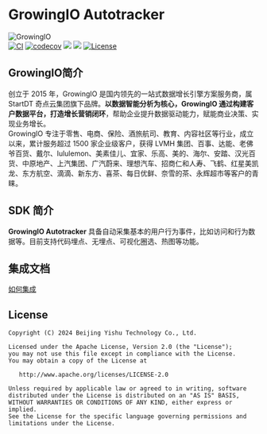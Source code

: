 GrowingIO Autotracker
======
![GrowingIO](https://www.growingio.com/vassets/images/home_v3/gio-logo-primary.svg)  
[![CI](https://github.com/growingio/growingio-sdk-ios-autotracker/workflows/CI/badge.svg)](https://github.com/growingio/growingio-sdk-ios-autotracker/actions)
[![codecov](https://codecov.io/gh/growingio/growingio-sdk-ios-autotracker/branch/master/graph/badge.svg?token=L8N62ZKPJI)](https://codecov.io/gh/growingio/growingio-sdk-ios-autotracker)
[![](https://img.shields.io/endpoint?url=https%3A%2F%2Fswiftpackageindex.com%2Fapi%2Fpackages%2Fgrowingio%2Fgrowingio-sdk-ios-autotracker%2Fbadge%3Ftype%3Dswift-versions)](https://swiftpackageindex.com/growingio/growingio-sdk-ios-autotracker)
[![](https://img.shields.io/endpoint?url=https%3A%2F%2Fswiftpackageindex.com%2Fapi%2Fpackages%2Fgrowingio%2Fgrowingio-sdk-ios-autotracker%2Fbadge%3Ftype%3Dplatforms)](https://swiftpackageindex.com/growingio/growingio-sdk-ios-autotracker)
[![License](https://img.shields.io/github/license/growingio/growingio-sdk-ios-autotracker)](https://github.com/growingio/growingio-sdk-ios-autotracker/blob/master/LICENSE)

## GrowingIO简介
创立于 2015 年，GrowingIO 是国内领先的一站式数据增长引擎方案服务商，属 StartDT 奇点云集团旗下品牌。**以数据智能分析为核心，GrowingIO 通过构建客户数据平台，打造增长营销闭环**，帮助企业提升数据驱动能力，赋能商业决策、实现业务增长。   
GrowingIO 专注于零售、电商、保险、酒旅航司、教育、内容社区等行业，成立以来，累计服务超过 1500 家企业级客户，获得 LVMH 集团、百事、达能、老佛爷百货、戴尔、lululemon、美素佳儿、宜家、乐高、美的、海尔、安踏、汉光百货、中原地产、上汽集团、广汽蔚来、理想汽车、招商仁和人寿、飞鹤、红星美凯龙、东方航空、滴滴、新东方、喜茶、每日优鲜、奈雪的茶、永辉超市等客户的青睐。

## SDK 简介
**GrowingIO Autotracker** 具备自动采集基本的用户行为事件，比如访问和行为数据等。目前支持代码埋点、无埋点、可视化圈选、热图等功能。

## 集成文档
[如何集成](https://growingio.github.io/growingio-sdk-docs/docs/ios/Introduce)

## License
```
Copyright (C) 2024 Beijing Yishu Technology Co., Ltd.

Licensed under the Apache License, Version 2.0 (the "License");
you may not use this file except in compliance with the License.
You may obtain a copy of the License at

   http://www.apache.org/licenses/LICENSE-2.0

Unless required by applicable law or agreed to in writing, software
distributed under the License is distributed on an "AS IS" BASIS,
WITHOUT WARRANTIES OR CONDITIONS OF ANY KIND, either express or implied.
See the License for the specific language governing permissions and
limitations under the License.
```
